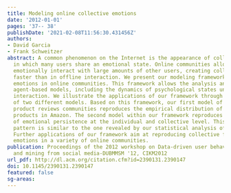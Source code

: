 ```yaml
---
title: Modeling online collective emotions
date: '2012-01-01'
pages: '37-- 38'
publishDate: '2021-02-08T11:56:30.431456Z'
authors:
- David Garcia
- Frank Schweitzer
abstract: A common phenomenon on the Internet is the appearance of collective emotions,
  in which many users share an emotional state. Online communities allow users to
  emotionally interact with large amounts of other users, creating collective states
  faster than in offline interaction. We present our modeling framework for collective
  emotions in online communities. This framework allows the analysis and design of
  agent-based models, including the dynamics of psychological states under emotional
  interaction. We illustrate the applications of our framework through an overview
  of two different models. Based on this framework, our first model of emotions in
  product reviews communities reproduces the empirical distribution of emotions towards
  products in Amazon. The second model within our framework reproduces the emergence
  of emotional persistence at the individual and collective level. This persistence
  pattern is similar to the one revealed by our statistical analysis of IRC chatrooms.
  Further applications of our framework aim at reproducing collective features of
  emotions in a variety of online communities.
publication: Proceedings of the 2012 workshop on Data-driven user behavioral modelling
  and mining from social media-DUBMMSM '12, CIKM2012
url_pdf: http://dl.acm.org/citation.cfm?id=2390131.2390147
doi: 10.1145/2390131.2390147
featured: false
sg-areas:
---
```

